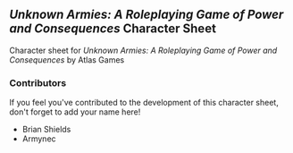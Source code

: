﻿## _Unknown Armies: A Roleplaying Game of Power and Consequences_ Character Sheet

Character sheet for _Unknown Armies: A Roleplaying Game of Power and Consequences_ by Atlas Games

### Contributors

If you feel you've contributed to the development of this character sheet, don't forget to add your name here!

* Brian Shields
* Armynec
